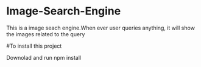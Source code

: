 # Image-Search-Engine


This is a image seach engine.When ever user queries anything, it will show the images related to the query


#To install this project


Downolad and run npm install
